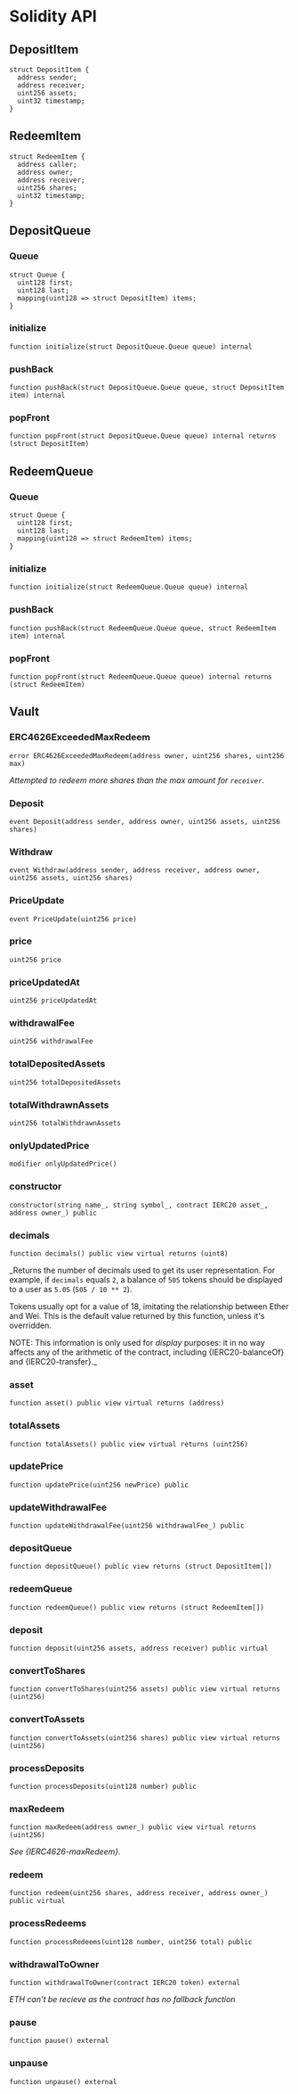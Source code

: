 # Solidity API

## DepositItem

```solidity
struct DepositItem {
  address sender;
  address receiver;
  uint256 assets;
  uint32 timestamp;
}
```

## RedeemItem

```solidity
struct RedeemItem {
  address caller;
  address owner;
  address receiver;
  uint256 shares;
  uint32 timestamp;
}
```

## DepositQueue

### Queue

```solidity
struct Queue {
  uint128 first;
  uint128 last;
  mapping(uint128 => struct DepositItem) items;
}
```

### initialize

```solidity
function initialize(struct DepositQueue.Queue queue) internal
```

### pushBack

```solidity
function pushBack(struct DepositQueue.Queue queue, struct DepositItem item) internal
```

### popFront

```solidity
function popFront(struct DepositQueue.Queue queue) internal returns (struct DepositItem)
```

## RedeemQueue

### Queue

```solidity
struct Queue {
  uint128 first;
  uint128 last;
  mapping(uint128 => struct RedeemItem) items;
}
```

### initialize

```solidity
function initialize(struct RedeemQueue.Queue queue) internal
```

### pushBack

```solidity
function pushBack(struct RedeemQueue.Queue queue, struct RedeemItem item) internal
```

### popFront

```solidity
function popFront(struct RedeemQueue.Queue queue) internal returns (struct RedeemItem)
```

## Vault

### ERC4626ExceededMaxRedeem

```solidity
error ERC4626ExceededMaxRedeem(address owner, uint256 shares, uint256 max)
```

_Attempted to redeem more shares than the max amount for `receiver`._

### Deposit

```solidity
event Deposit(address sender, address owner, uint256 assets, uint256 shares)
```

### Withdraw

```solidity
event Withdraw(address sender, address receiver, address owner, uint256 assets, uint256 shares)
```

### PriceUpdate

```solidity
event PriceUpdate(uint256 price)
```

### price

```solidity
uint256 price
```

### priceUpdatedAt

```solidity
uint256 priceUpdatedAt
```

### withdrawalFee

```solidity
uint256 withdrawalFee
```

### totalDepositedAssets

```solidity
uint256 totalDepositedAssets
```

### totalWithdrawnAssets

```solidity
uint256 totalWithdrawnAssets
```

### onlyUpdatedPrice

```solidity
modifier onlyUpdatedPrice()
```

### constructor

```solidity
constructor(string name_, string symbol_, contract IERC20 asset_, address owner_) public
```

### decimals

```solidity
function decimals() public view virtual returns (uint8)
```

_Returns the number of decimals used to get its user representation.
For example, if `decimals` equals `2`, a balance of `505` tokens should
be displayed to a user as `5.05` (`505 / 10 ** 2`).

Tokens usually opt for a value of 18, imitating the relationship between
Ether and Wei. This is the default value returned by this function, unless
it's overridden.

NOTE: This information is only used for _display_ purposes: it in
no way affects any of the arithmetic of the contract, including
{IERC20-balanceOf} and {IERC20-transfer}._

### asset

```solidity
function asset() public view virtual returns (address)
```

### totalAssets

```solidity
function totalAssets() public view virtual returns (uint256)
```

### updatePrice

```solidity
function updatePrice(uint256 newPrice) public
```

### updateWithdrawalFee

```solidity
function updateWithdrawalFee(uint256 withdrawalFee_) public
```

### depositQueue

```solidity
function depositQueue() public view returns (struct DepositItem[])
```

### redeemQueue

```solidity
function redeemQueue() public view returns (struct RedeemItem[])
```

### deposit

```solidity
function deposit(uint256 assets, address receiver) public virtual
```

### convertToShares

```solidity
function convertToShares(uint256 assets) public view virtual returns (uint256)
```

### convertToAssets

```solidity
function convertToAssets(uint256 shares) public view virtual returns (uint256)
```

### processDeposits

```solidity
function processDeposits(uint128 number) public
```

### maxRedeem

```solidity
function maxRedeem(address owner_) public view virtual returns (uint256)
```

_See {IERC4626-maxRedeem}._

### redeem

```solidity
function redeem(uint256 shares, address receiver, address owner_) public virtual
```

### processRedeems

```solidity
function processRedeems(uint128 number, uint256 total) public
```

### withdrawalToOwner

```solidity
function withdrawalToOwner(contract IERC20 token) external
```

_ETH can't be recieve as the contract has no fallback function_

### pause

```solidity
function pause() external
```

### unpause

```solidity
function unpause() external
```

